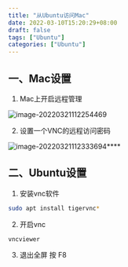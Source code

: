 ```yaml
---
title: "从Ubuntu访问Mac"
date: 2022-03-10T15:20:29+08:00
draft: false
tags: ["Ubuntu"]
categories: ["Ubuntu"]
---
```




## 一、Mac设置

1. Mac上开启远程管理

 ![image-20220321112254469](https://i.imgur.com/h0PL3ob.png)

2. 设置一个VNC的远程访问密码

 ![image-20220321112333694](https://i.imgur.com/8I6FKlO.png)****



## 二、Ubuntu设置

1. 安装vnc软件

```bash
sudo apt install tigervnc*
```



2. 开启vnc

``` 
vncviewer
```



3. 退出全屏 按 F8


